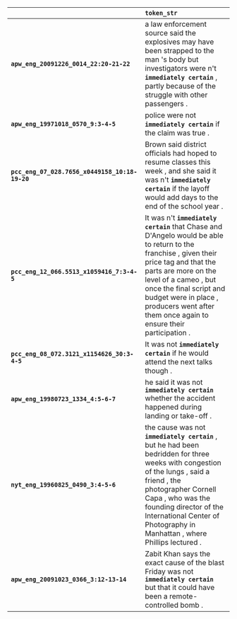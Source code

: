 |                                                | `token_str`                                                                                                                                                                                                                                                                                                     |
|:-----------------------------------------------|:----------------------------------------------------------------------------------------------------------------------------------------------------------------------------------------------------------------------------------------------------------------------------------------------------------------|
| **`apw_eng_20091226_0014_22:20-21-22`**        | a law enforcement source said the explosives may have been strapped to the man 's body but investigators were n't __``immediately certain``__ , partly because of the struggle with other passengers .                                                                                                          |
| **`apw_eng_19971018_0570_9:3-4-5`**            | police were not __``immediately certain``__ if the claim was true .                                                                                                                                                                                                                                             |
| **`pcc_eng_07_028.7656_x0449158_10:18-19-20`** | Brown said district officials had hoped to resume classes this week , and she said it was n't __``immediately certain``__ if the layoff would add days to the end of the school year .                                                                                                                          |
| **`pcc_eng_12_066.5513_x1059416_7:3-4-5`**     | It was n't __``immediately certain``__ that Chase and D'Angelo would be able to return to the franchise , given their price tag and that the parts are more on the level of a cameo , but once the final script and budget were in place , producers went after them once again to ensure their participation . |
| **`pcc_eng_08_072.3121_x1154626_30:3-4-5`**    | It was not __``immediately certain``__ if he would attend the next talks though .                                                                                                                                                                                                                               |
| **`apw_eng_19980723_1334_4:5-6-7`**            | he said it was not __``immediately certain``__ whether the accident happened during landing or take-off .                                                                                                                                                                                                       |
| **`nyt_eng_19960825_0490_3:4-5-6`**            | the cause was not __``immediately certain``__ , but he had been bedridden for three weeks with congestion of the lungs , said a friend , the photographer Cornell Capa , who was the founding director of the International Center of Photography in Manhattan , where Phillips lectured .                      |
| **`apw_eng_20091023_0366_3:12-13-14`**         | Zabit Khan says the exact cause of the blast Friday was not __``immediately certain``__ but that it could have been a remote-controlled bomb .                                                                                                                                                                  |